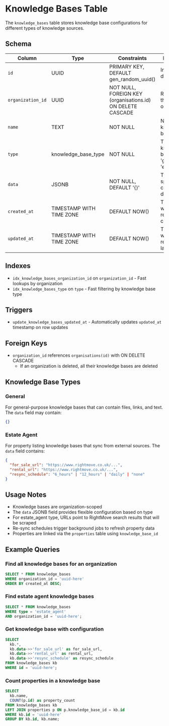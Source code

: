 # Knowledge Bases Table

The `knowledge_bases` table stores knowledge base configurations for different types of knowledge sources.

## Schema

| Column | Type | Constraints | Description |
|--------|------|-------------|-------------|
| `id` | UUID | PRIMARY KEY, DEFAULT gen_random_uuid() | Internal database ID |
| `organization_id` | UUID | NOT NULL, FOREIGN KEY (organisations.id) ON DELETE CASCADE | Reference to the organization |
| `name` | TEXT | NOT NULL | Name of the knowledge base |
| `type` | knowledge_base_type | NOT NULL | Type of knowledge base: 'general' or 'estate_agent' |
| `data` | JSONB | NOT NULL, DEFAULT '{}' | Type-specific configuration data |
| `created_at` | TIMESTAMP WITH TIME ZONE | DEFAULT NOW() | Timestamp when the record was created |
| `updated_at` | TIMESTAMP WITH TIME ZONE | DEFAULT NOW() | Timestamp when the record was last updated |

## Indexes

- `idx_knowledge_bases_organization_id` on `organization_id` - Fast lookups by organization
- `idx_knowledge_bases_type` on `type` - Fast filtering by knowledge base type

## Triggers

- `update_knowledge_bases_updated_at` - Automatically updates `updated_at` timestamp on row updates

## Foreign Keys

- `organization_id` references `organisations(id)` with ON DELETE CASCADE
  - If an organization is deleted, all their knowledge bases are deleted

## Knowledge Base Types

### General
For general-purpose knowledge bases that can contain files, links, and text. The `data` field may contain:
```json
{}
```

### Estate Agent
For property listing knowledge bases that sync from external sources. The `data` field contains:
```json
{
  "for_sale_url": "https://www.rightmove.co.uk/...",
  "rental_url": "https://www.rightmove.co.uk/...",
  "resync_schedule": "6_hours" | "12_hours" | "daily" | "none"
}
```

## Usage Notes

- Knowledge bases are organization-scoped
- The `data` JSONB field provides flexible configuration based on type
- For estate_agent type, URLs point to RightMove search results that will be scraped
- Re-sync schedules trigger background jobs to refresh property data
- Properties are linked via the `properties` table using `knowledge_base_id`

## Example Queries

### Find all knowledge bases for an organization
```sql
SELECT * FROM knowledge_bases 
WHERE organization_id = 'uuid-here'
ORDER BY created_at DESC;
```

### Find estate agent knowledge bases
```sql
SELECT * FROM knowledge_bases 
WHERE type = 'estate_agent'
AND organization_id = 'uuid-here';
```

### Get knowledge base with configuration
```sql
SELECT 
  kb.*,
  kb.data->>'for_sale_url' as for_sale_url,
  kb.data->>'rental_url' as rental_url,
  kb.data->>'resync_schedule' as resync_schedule
FROM knowledge_bases kb
WHERE id = 'uuid-here';
```

### Count properties in a knowledge base
```sql
SELECT 
  kb.name,
  COUNT(p.id) as property_count
FROM knowledge_bases kb
LEFT JOIN properties p ON p.knowledge_base_id = kb.id
WHERE kb.id = 'uuid-here'
GROUP BY kb.id, kb.name;
```

